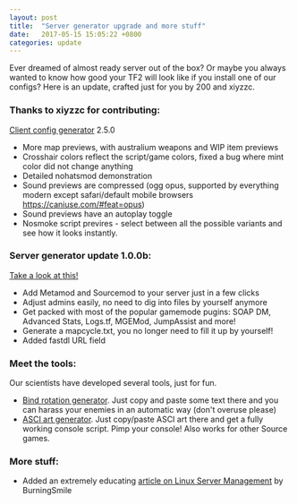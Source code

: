 ```yaml
---
layout: post
title:  "Server generator upgrade and more stuff"
date:   2017-05-15 15:05:22 +0800
categories: update
---
```

Ever dreamed of almost ready server out of the box? Or maybe you always wanted to know how good your TF2 will look like if you install one of our configs?
Here is an update, crafted just for you by 200 and xiyzzc.



### Thanks to xiyzzc for contributing:

[Client config generator](https://cfg.tf/make/) 2.5.0

* More map previews, with australium weapons and WIP item previews
* Crosshair colors reflect the script/game colors, fixed a bug where mint color did not change anything
* Detailed nohatsmod demonstration
* Sound previews are compressed (ogg opus, supported by everything modern except safari/default mobile browsers https://caniuse.com/#feat=opus)
* Sound previews have an autoplay toggle
* Nosmoke script previres - select between all the possible variants and see how it looks instantly.


### Server generator update 1.0.0b:

[Take a look at this!](https://cfg.tf/server/)

* Add Metamod and Sourcemod to your server just in a few clicks
* Adjust admins easily, no need to dig into files by yourself anymore
* Get packed with most of the popular gamemode pugins: SOAP DM, Advanced Stats, Logs.tf, MGEMod, JumpAssist and more!
* Generate a mapcycle.txt, you no longer need to fill it up by yourself!
* Added fastdl URL field

### Meet the tools:

Our scientists have developed several tools, just for fun.

* [Bind rotation generator](https://cfg.tf/tools/bindgen/). Just copy and paste some text there and you can harass your enemies in an automatic way (don't overuse please)
* [ASCI art generator](https://cfg.tf/tools/asci/). Just copy/paste ASCI art there and get a fully working console script. Pimp your console! Also works for other Source games.

### More stuff:

* Added an extremely educating [article on Linux Server Management](https://cfg.tf/read/server) by BurningSmile